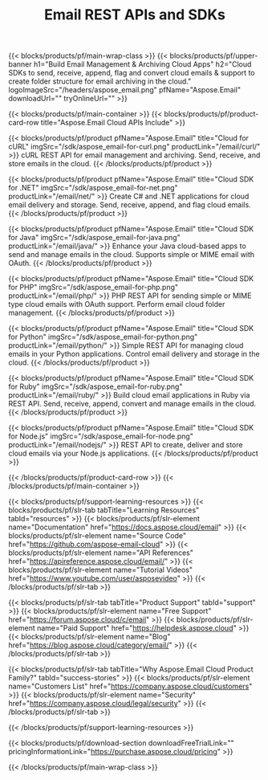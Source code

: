 ﻿---
title: Email REST APIs and SDKs 
description: Cloud SDKs to send, receive, append, flag and convert cloud emails & support to create folder structure for email archiving in the cloud
weight: 10
url: /family
---

{{< blocks/products/pf/main-wrap-class >}}
{{< blocks/products/pf/upper-banner h1="Build Email Management & Archiving Cloud Apps" h2="Cloud SDKs to send, receive, append, flag and convert cloud emails & support to create folder structure for email archiving in the cloud." logoImageSrc="/headers/aspose_email.png" pfName="Aspose.Email" downloadUrl="" tryOnlineUrl="" >}}

{{< blocks/products/pf/main-container >}}
{{< blocks/products/pf/product-card-row title="Aspose.Email Cloud APIs Include" >}}

{{< blocks/products/pf/product pfName="Aspose.Email" title="Cloud for cURL" imgSrc="/sdk/aspose_email-for-curl.png" productLink="/email/curl/" >}}
cURL REST API for email management and archiving. Send, receive, and store emails in the cloud.
{{< /blocks/products/pf/product >}}

{{< blocks/products/pf/product pfName="Aspose.Email" title="Cloud SDK for .NET" imgSrc="/sdk/aspose_email-for-net.png" productLink="/email/net/" >}}
Create C# and .NET applications for cloud email delivery and storage. Send, receive, append, and flag cloud emails.
{{< /blocks/products/pf/product >}}

{{< blocks/products/pf/product pfName="Aspose.Email" title="Cloud SDK for Java" imgSrc="/sdk/aspose_email-for-java.png" productLink="/email/java/" >}}
Enhance your Java cloud-based apps to send and manage emails in the cloud. Supports simple or MIME email with OAuth.
{{< /blocks/products/pf/product >}}

{{< blocks/products/pf/product pfName="Aspose.Email" title="Cloud SDK for PHP" imgSrc="/sdk/aspose_email-for-php.png" productLink="/email/php/" >}}
PHP REST API for sending simple or MIME type cloud emails with OAuth support. Perform email cloud folder management.
{{< /blocks/products/pf/product >}}

{{< blocks/products/pf/product pfName="Aspose.Email" title="Cloud SDK for Python" imgSrc="/sdk/aspose_email-for-python.png" productLink="/email/python/" >}}
Simple REST API for managing cloud emails in your Python applications. Control email delivery and storage in the cloud.
{{< /blocks/products/pf/product >}}

{{< blocks/products/pf/product pfName="Aspose.Email" title="Cloud SDK for Ruby" imgSrc="/sdk/aspose_email-for-ruby.png" productLink="/email/ruby/" >}}
Build cloud email applications in Ruby via REST API. Send, receive, append, convert and manage emails in the cloud.
{{< /blocks/products/pf/product >}}

{{< blocks/products/pf/product pfName="Aspose.Email" title="Cloud SDK for Node.js" imgSrc="/sdk/aspose_email-for-node.png" productLink="/email/nodejs/" >}}
REST API to create, deliver and store cloud emails via your Node.js applications.
{{< /blocks/products/pf/product >}}

{{< /blocks/products/pf/product-card-row >}}
{{< /blocks/products/pf/main-container >}}

{{< blocks/products/pf/support-learning-resources >}}
{{< blocks/products/pf/slr-tab tabTitle="Learning Resources" tabId="resources" >}}
{{< blocks/products/pf/slr-element name="Documentation" href="https://docs.aspose.cloud/email" >}}
{{< blocks/products/pf/slr-element name="Source Code" href="https://github.com/aspose-email-cloud" >}}
{{< blocks/products/pf/slr-element name="API References" href="https://apireference.aspose.cloud/email/" >}}
{{< blocks/products/pf/slr-element name="Tutorial Videos" href="https://www.youtube.com/user/asposevideo" >}}
{{< /blocks/products/pf/slr-tab >}}

{{< blocks/products/pf/slr-tab tabTitle="Product Support" tabId="support" >}}
{{< blocks/products/pf/slr-element name="Free Support" href="https://forum.aspose.cloud/c/email" >}}
{{< blocks/products/pf/slr-element name="Paid Support" href="https://helpdesk.aspose.cloud" >}}
{{< blocks/products/pf/slr-element name="Blog" href="https://blog.aspose.cloud/category/email/" >}}
{{< /blocks/products/pf/slr-tab >}}

{{< blocks/products/pf/slr-tab tabTitle="Why Aspose.Email Cloud Product Family?" tabId="success-stories" >}}
{{< blocks/products/pf/slr-element name="Customers List" href="https://company.aspose.cloud/customers" >}}
{{< blocks/products/pf/slr-element name="Security" href="https://company.aspose.cloud/legal/security" >}}
{{< /blocks/products/pf/slr-tab >}}

{{< /blocks/products/pf/support-learning-resources >}}

{{< blocks/products/pf/download-section downloadFreeTrialLink="" pricingInformationLink="https://purchase.aspose.cloud/pricing" >}}

{{< /blocks/products/pf/main-wrap-class >}}
